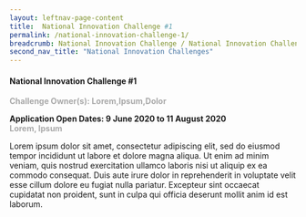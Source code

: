 ```yaml
---
layout: leftnav-page-content
title:  National Innovation Challenge #1
permalink: /national-innovation-challenge-1/
breadcrumb: National Innovation Challenge / National Innovation Challenge #1
second_nav_title: "National Innovation Challenges"
---
```


#### National Innovation Challenge #1

<font color="#a9a9a9"><b>Challenge Owner(s): Lorem,Ipsum,Dolor </b></font>


**Application Open Dates: 9 June 2020 to 11 August 2020**<br>
<font color=" #a9a9a9"><b>Lorem, Ipsum</b></font>

Lorem ipsum dolor sit amet, consectetur adipiscing elit, sed do eiusmod tempor incididunt ut labore et dolore magna aliqua. Ut enim ad minim veniam, quis nostrud exercitation ullamco laboris nisi ut aliquip ex ea commodo consequat. Duis aute irure dolor in reprehenderit in voluptate velit esse cillum dolore eu fugiat nulla pariatur. Excepteur sint occaecat cupidatat non proident, sunt in culpa qui officia deserunt mollit anim id est laborum.
